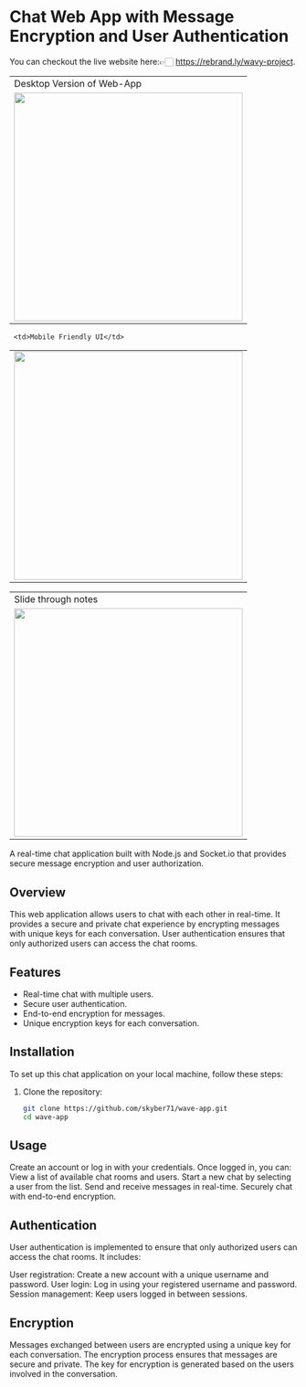 # Chat Web App with Message Encryption and User Authentication
You can checkout the live website here:👉🏻 https://rebrand.ly/wavy-project.

<table>
  <tr>
    <td>Desktop Version of Web-App</td>
     
  </tr>
  <tr>
    <td><img src="https://github.com/skyber71/wave-app/assets/80835250/ae928c88-d672-4716-a604-218a1958451a.png" width="400"></td>
   
  </tr>
 </table>

 <table>
  <tr>

     <td>Mobile Friendly UI</td>
     
  </tr>
  <tr>
<td><img src="https://github.com/skyber71/wave-app/assets/80835250/75f18f75-c3ce-43f3-b998-cd4445320159.png" width="400"></td>

  </tr>
 </table>

 <table>
  <tr>
 <td>Slide through notes</td>
  </tr>
  <tr>
   <td><img src="https://github.com/skyber71/wave-app/assets/80835250/9948cdb5-0302-4544-8954-1da1602046c3.png" width="400"></td>
  </tr>
 </table>

A real-time chat application built with Node.js and Socket.io that provides secure message encryption and user authorization.

## Overview

This web application allows users to chat with each other in real-time. It provides a secure and private chat experience by encrypting messages with unique keys for each conversation. User authentication ensures that only authorized users can access the chat rooms.

## Features

- Real-time chat with multiple users.
- Secure user authentication.
- End-to-end encryption for messages.
- Unique encryption keys for each conversation.

## Installation

To set up this chat application on your local machine, follow these steps:

1. Clone the repository:

   ```bash
   git clone https://github.com/skyber71/wave-app.git
   cd wave-app
## Usage
Create an account or log in with your credentials.
Once logged in, you can:
View a list of available chat rooms and users.
Start a new chat by selecting a user from the list.
Send and receive messages in real-time.
Securely chat with end-to-end encryption.
## Authentication
User authentication is implemented to ensure that only authorized users can access the chat rooms. It includes:

User registration: Create a new account with a unique username and password.
User login: Log in using your registered username and password.
Session management: Keep users logged in between sessions.
## Encryption
Messages exchanged between users are encrypted using a unique key for each conversation. The encryption process ensures that messages are secure and private. The key for encryption is generated based on the users involved in the conversation.
